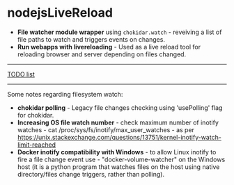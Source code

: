 # nodejsLiveReload
- **File watcher module wrapper** using `chokidar.watch` - reveiving a list of file paths to watch and triggers events on changes. 
- **Run webapps with livereloading** - Used as a live reload tool for reloading browser and server depending on files changed.

____

[TODO list](/documentation/TODO.md)
____

Some notes regarding filesystem watch: 
- **chokidar polling** - Legacy file changes checking using 'usePolling' flag for chokidar.
- **Increasing OS file watch number** - check maximum number of inotify watches - cat /proc/sys/fs/inotify/max_user_watches -  as per https://unix.stackexchange.com/questions/13751/kernel-inotify-watch-limit-reached
- **Docker inotify compatibility with Windows** - to allow Linux inotify to fire a file change event use - "docker-volume-watcher" on the Windows host (it is a python program that watches files on the host using native directory/files change triggers, rather than polling).
